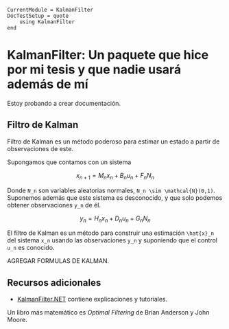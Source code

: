 ```@meta
CurrentModule = KalmanFilter
DocTestSetup = quote
    using KalmanFilter
end
```

# KalmanFilter: Un paquete que hice por mi tesis y que nadie usará además de mí

Estoy probando a crear documentación.

## Filtro de Kalman 

Filtro de Kalman es un método poderoso para estimar un estado a partir de observaciones de este. 

Supongamos que contamos con un sistema 
```math 
x_{n+1} = M_n x_n + B_n u_n + F_n N_n
```
Donde ``N_n`` son variables aleatorias normales, ``N_n \sim \mathcal{N}(0,1)``. Suponemos además que este sistema es desconocido, y que solo podemos obtener observaciones ``y_n`` de él.
```math 
y_n = H_n x_n + D_n u_n + G_n N_n 
```
El filtro de Kalman es un método para construir una estimación ``\hat{x}_n`` del sistema ``x_n`` usando las observaciones ``y_n`` y suponiendo que el control ``u_n`` es conocido. 

AGREGAR FORMULAS DE KALMAN. 

## Recursos adicionales 
- [KalmanFilter.NET](https://www.kalmanfilter.net/default.aspx) contiene explicaciones y tutoriales.

Un libro más matemático es 
*Optimal Filtering* de Brian Anderson y John Moore.




